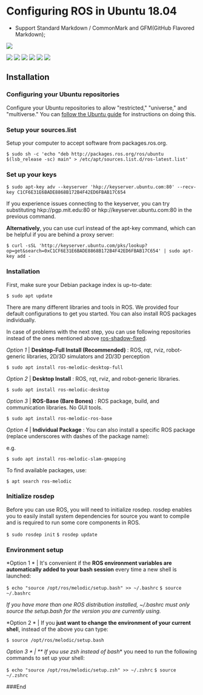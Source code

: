 # Configuring ROS in Ubuntu 18.04

- Support Standard Markdown / CommonMark and GFM(GitHub Flavored Markdown);

![](https://pandao.github.io/editor.md/images/logos/editormd-logo-180x180.png)

![](https://img.shields.io/github/stars/pandao/editor.md.svg) ![](https://img.shields.io/github/forks/pandao/editor.md.svg) ![](https://img.shields.io/github/tag/pandao/editor.md.svg) ![](https://img.shields.io/github/release/pandao/editor.md.svg) ![](https://img.shields.io/github/issues/pandao/editor.md.svg) ![](https://img.shields.io/bower/v/editor.md.svg)

## Installation

### Configuring your Ubuntu repositories

Configure your Ubuntu repositories to allow "restricted," "universe," and "multiverse." You can [follow the Ubuntu guide](https://help.ubuntu.com/community/Repositories/Ubuntu) for instructions on doing this.

### Setup your sources.list

Setup your computer to accept software from packages.ros.org.

`$ sudo sh -c 'echo "deb http://packages.ros.org/ros/ubuntu $(lsb_release -sc) main" > /etc/apt/sources.list.d/ros-latest.list'`

### Set up your keys

`$ sudo apt-key adv --keyserver 'hkp://keyserver.ubuntu.com:80' --recv-key C1CF6E31E6BADE8868B172B4F42ED6FBAB17C654`

If you experience issues connecting to the keyserver, you can try substituting hkp://pgp.mit.edu:80 or hkp://keyserver.ubuntu.com:80 in the previous command.

**Alternatively**, you can use curl instead of the apt-key command, which can be helpful if you are behind a proxy server:

`$ curl -sSL 'http://keyserver.ubuntu.com/pks/lookup?op=get&search=0xC1CF6E31E6BADE8868B172B4F42ED6FBAB17C654' | sudo apt-key add -`

### Installation

First, make sure your Debian package index is up-to-date:

`$ sudo apt update`

There are many different libraries and tools in ROS. We provided four default configurations to get you started. You can also install ROS packages individually.

In case of problems with the next step, you can use following repositories instead of the ones mentioned above [ros-shadow-fixed](http://wiki.ros.org/ShadowRepository).

*Option 1* | **Desktop-Full Install (Recommended)** : ROS, rqt, rviz, robot-generic libraries, 2D/3D simulators and 2D/3D perception

`$ sudo apt install ros-melodic-desktop-full`

*Option 2* | **Desktop Install** : ROS, rqt, rviz, and robot-generic libraries.

`$ sudo apt install ros-melodic-desktop`

*Option 3* | **ROS-Base (Bare Bones)** : ROS package, build, and communication libraries. No GUI tools.

`$ sudo apt install ros-melodic-ros-base`

*Option 4* | **Individual Package** : You can also install a specific ROS package (replace underscores with dashes of the package name):

e.g.

`$ sudo apt install ros-melodic-slam-gmapping`

To find available packages, use:

`$ apt search ros-melodic`

### Initialize rosdep

Before you can use ROS, you will need to initialize rosdep. rosdep enables you to easily install system dependencies for source you want to compile and is required to run some core components in ROS.

 `$ sudo rosdep init` 
 `$ rosdep update`

### Environment setup

*Option 1 * | It's convenient if the **ROS environment variables are automatically added to your bash session** every time a new shell is launched:

`$ echo "source /opt/ros/melodic/setup.bash" >> ~/.bashrc`
`$ source ~/.bashrc`

*If you have more than one ROS distribution installed, ~/.bashrc must only source the setup.bash for the version you are currently using.*

*Option 2 * | If you **just want to change the environment of your current shel**l, instead of the above you can type:

`$ source /opt/ros/melodic/setup.bash`

*Option 3 * | ** If you use zsh instead of bash** you need to run the following commands to set up your shell:

`$ echo "source /opt/ros/melodic/setup.zsh" >> ~/.zshrc`
`$ source ~/.zshrc`

###End
